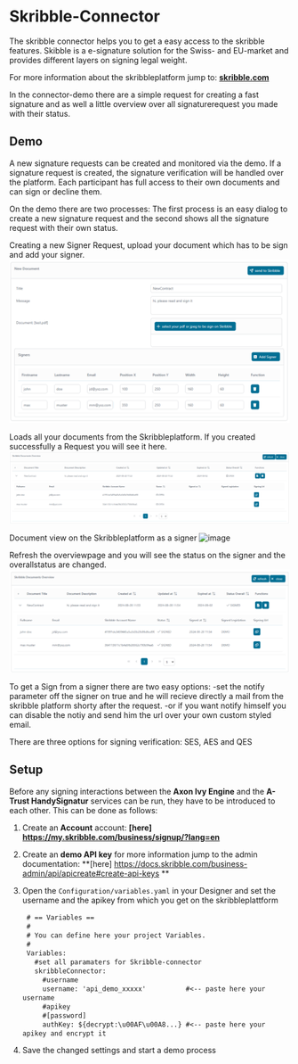 # Skribble-Connector

The skribble connector helps you to get a easy access to the skribble features. 
Skibble is a e-signature solution for the Swiss- and EU-market and provides different layers on signing legal weight.

For more information about the skribbleplatform jump to: **[skribble.com](https://www.skribble.com/)**

In the connector-demo there are a simple request for creating a fast signature and as well a little overview over all signaturerequest you made with their status.


## Demo

A new signature requests can be created and monitored via the demo. If a signature request is created, the signature verification will be handled over the platform. 
Each participant has full access to their own documents and can sign or decline them.

On the demo there are two processes: The first process is an easy dialog to create a new signature request and the second shows all the signature request with their own status.

Creating a new Signer Request, upload your document which has to be sign and add your signer.
![image](doc/img/request1.png)

Loads all your documents from the Skribbleplatform.
If you created successfully a Request you will see it here. 
![image](doc/img/overview1.png)

Document view on the Skribbleplatform as a signer
![image](doc/img/skribble_doc_view.png)

Refresh the overviewpage and you will see the status on the signer and the overallstatus are changed.
![image](doc/img/overview2.png)

To get a Sign from a signer there are two easy options:
	-set the notify parameter off the signer on true and he will recieve directly a mail from the skribble platform shorty after the request.
	-or if you want notify himself you can disable the notiy and send him the url over your own custom styled email.
	
There are three options for signing verification: SES, AES and QES	


## Setup

Before any signing interactions between the **Axon Ivy Engine** and the **A-Trust HandySignatur** services can be run, they have to be introduced to each other. This can be done as follows:

1. Create an **Account** account: **[here] https://my.skribble.com/business/signup/?lang=en**

2. Create an **demo API key** for more information jump to the admin documentation: **[here] https://docs.skribble.com/business-admin/api/apicreate#create-api-keys **

3. Open the `Configuration/variables.yaml` in your Designer and set the username and the apikey from which you get on the skribbleplattform

   ```
	# == Variables ==
	# 
	# You can define here your project Variables.
	#
	Variables:
	  #set all paramaters for Skribble-connector
	  skribbleConnector:
	    #username
	    username: 'api_demo_xxxxx' 			#<-- paste here your username
	    #apikey
	    #[password]
	    authKey: ${decrypt:\u00AF\u00A8...} #<-- paste here your apikey and encrypt it

   ```

4. Save the changed settings and start a demo process
